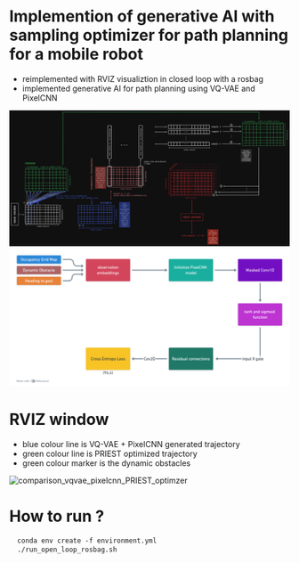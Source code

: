 # Implemention of generative AI with sampling optimizer for path planning for a mobile robot

- reimplemented with RVIZ visualiztion in closed loop with a rosbag
- implemented generative AI for path planning using VQ-VAE and PixelCNN

![teaser](./sampling_from_vqvae.png)
![teaser](./PixelCNN.png)

# RVIZ window

- blue colour line is VQ-VAE + PixelCNN generated trajectory
- green colour line is PRIEST optimized trajectory
- green colour marker is the dynamic obstacles
  
![comparison_vqvae_pixelcnn_PRIEST_optimzer](https://github.com/user-attachments/assets/8896391a-1b49-4353-86b8-a23a5c3fdb22)

# How to run ?
```
  conda env create -f environment.yml
  ./run_open_loop_rosbag.sh
```
